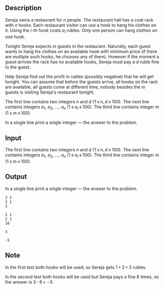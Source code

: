 ## Description

<div><p>Sereja owns a restaurant for <span class="tex-span"><i>n</i></span> people. The restaurant hall has a coat rack with <span class="tex-span"><i>n</i></span> hooks. Each restaurant visitor can use a hook to hang his clothes on it. Using the <span class="tex-span"><i>i</i></span>-th hook costs <span class="tex-span"><i>a</i><sub class="lower-index"><i>i</i></sub></span> rubles. Only one person can hang clothes on one hook.</p><p>Tonight Sereja expects <span class="tex-span"><i>m</i></span> guests in the restaurant. Naturally, each guest wants to hang his clothes on an available hook with minimum price (if there are multiple such hooks, he chooses any of them). However if the moment a guest arrives the rack has no available hooks, Sereja must pay a <span class="tex-span"><i>d</i></span> ruble fine to the guest. </p><p>Help Sereja find out the profit in rubles (possibly negative) that he will get tonight. You can assume that before the guests arrive, all hooks on the rack are available, all guests come at different time, nobody besides the <span class="tex-span"><i>m</i></span> guests is visiting Sereja's restaurant tonight.</p></div><div class="input-specification"><p>The first line contains two integers <span class="tex-span"><i>n</i></span> and <span class="tex-span"><i>d</i></span> <span class="tex-span">(1 ≤ <i>n</i>, <i>d</i> ≤ 100)</span>. The next line contains integers <span class="tex-span"><i>a</i><sub class="lower-index">1</sub></span>, <span class="tex-span"><i>a</i><sub class="lower-index">2</sub></span>, <span class="tex-span">...</span>, <span class="tex-span"><i>a</i><sub class="lower-index"><i>n</i></sub></span> <span class="tex-span">(1 ≤ <i>a</i><sub class="lower-index"><i>i</i></sub> ≤ 100)</span>. The third line contains integer <span class="tex-span"><i>m</i></span> <span class="tex-span">(1 ≤ <i>m</i> ≤ 100)</span>.</p></div><div class="output-specification"><p>In a single line print a single integer — the answer to the problem.</p></div>

## Input

<p>The first line contains two integers <span class="tex-span"><i>n</i></span> and <span class="tex-span"><i>d</i></span> <span class="tex-span">(1 ≤ <i>n</i>, <i>d</i> ≤ 100)</span>. The next line contains integers <span class="tex-span"><i>a</i><sub class="lower-index">1</sub></span>, <span class="tex-span"><i>a</i><sub class="lower-index">2</sub></span>, <span class="tex-span">...</span>, <span class="tex-span"><i>a</i><sub class="lower-index"><i>n</i></sub></span> <span class="tex-span">(1 ≤ <i>a</i><sub class="lower-index"><i>i</i></sub> ≤ 100)</span>. The third line contains integer <span class="tex-span"><i>m</i></span> <span class="tex-span">(1 ≤ <i>m</i> ≤ 100)</span>.</p>

## Output

<p>In a single line print a single integer — the answer to the problem.</p>





```input1
2 1
2 1
2

```




```input2
2 1
2 1
10

```




```output1
3

```




```output2
-5

```



## Note

<p>In the first test both hooks will be used, so Sereja gets <span class="tex-span">1 + 2 = 3</span> rubles.</p><p>In the second test both hooks will be used but Sereja pays a fine <span class="tex-span">8</span> times, so the answer is <span class="tex-span">3 - 8 =  - 5</span>.</p>
